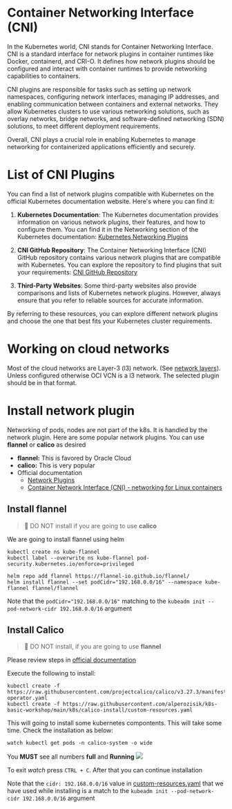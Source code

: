 # Container Networking Interface (CNI)
In the Kubernetes world, CNI stands for Container Networking Interface. CNI is a standard interface for network plugins in container runtimes like Docker, containerd, and CRI-O. It defines how network plugins should be configured and interact with container runtimes to provide networking capabilities to containers.

CNI plugins are responsible for tasks such as setting up network namespaces, configuring network interfaces, managing IP addresses, and enabling communication between containers and external networks. They allow Kubernetes clusters to use various networking solutions, such as overlay networks, bridge networks, and software-defined networking (SDN) solutions, to meet different deployment requirements.

Overall, CNI plays a crucial role in enabling Kubernetes to manage networking for containerized applications efficiently and securely.


# List of CNI Plugins
You can find a list of network plugins compatible with Kubernetes on the official Kubernetes documentation website. Here's where you can find it:

1. **Kubernetes Documentation**: The Kubernetes documentation provides information on various network plugins, their features, and how to configure them. You can find it in the Networking section of the Kubernetes documentation: [Kubernetes Networking Plugins](https://kubernetes.io/docs/concepts/cluster-administration/networking/#how-to-choose-a-networking-solution)

2. **CNI GitHub Repository**: The Container Networking Interface (CNI) GitHub repository contains various network plugins that are compatible with Kubernetes. You can explore the repository to find plugins that suit your requirements: [CNI GitHub Repository](https://github.com/containernetworking/plugins)

3. **Third-Party Websites**: Some third-party websites also provide comparisons and lists of Kubernetes network plugins. However, always ensure that you refer to reliable sources for accurate information.

By referring to these resources, you can explore different network plugins and choose the one that best fits your Kubernetes cluster requirements.

# Working on cloud networks
Most of the cloud networks are Layer-3 (l3) network. (See [network layers](https://en.wikipedia.org/wiki/Network_layer)). Unless configured otherwise OCI VCN is a l3 network. The selected plugin should be in that format.

# Install network plugin
Networking of pods, nodes are not part of the k8s. It is handled by the network plugin. Here are some popular network plugins. You can use **flannel** or **calico** as desired
- **flannel:** This is favored by Oracle Cloud
- **calico:** This is very popular
- Official documentation
    - [Network Plugins](https://kubernetes.io/docs/concepts/extend-kubernetes/compute-storage-net/network-plugins/)
    - [Container Network Interface (CNI) - networking for Linux containers](https://github.com/containernetworking/cni)

## Install flannel
> 🚨 DO NOT install if you are going to use **calico**

We are going to install flannel using helm

```shell
kubectl create ns kube-flannel
kubectl label --overwrite ns kube-flannel pod-security.kubernetes.io/enforce=privileged

helm repo add flannel https://flannel-io.github.io/flannel/
helm install flannel --set podCidr="192.168.0.0/16" --namespace kube-flannel flannel/flannel
```

Note that the `podCidr="192.168.0.0/16"` matching to the `kubeadm init --pod-network-cidr 192.168.0.0/16` argument

## Install Calico
> 🚨 DO NOT install, if you are going to use **flannel**

Please review steps in [official documentation](https://docs.tigera.io/calico/latest/getting-started/kubernetes/quickstart#install-calico)

Execute the following to install:
```shell
kubectl create -f https://raw.githubusercontent.com/projectcalico/calico/v3.27.3/manifests/tigera-operator.yaml
kubectl create -f https://raw.githubusercontent.com/alperozisik/k8s-basic-workshop/main/k8s/calico-install/custom-resources.yaml
```

This will going to install some kubernetes compontents. This will take some time. Check the installation as below:
```shell
watch kubectl get pods -n calico-system -o wide
```
You **MUST** see all numbers **full** and **Running** ![](./images/scr-13.png)

To exit *watch* press `CTRL + C`. After that you can continue installation

Note that the `cidr: 192.168.0.0/16` value in [custom-resources.yaml](../../k8s/calico-install/custom-resources.yaml) that we have used while installing is a match to the `kubeadm init --pod-network-cidr 192.168.0.0/16` argument

